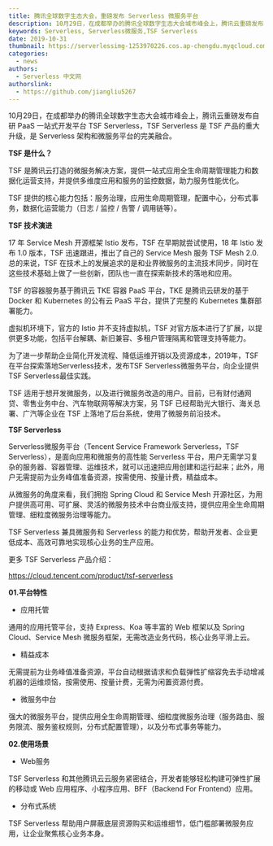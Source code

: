 ```yaml
---
title: 腾讯全球数字生态大会，重磅发布 Serverless 微服务平台
description: 10月29日，在成都举办的腾讯全球数字生态大会城市峰会上，腾讯云重磅发布自研 PaaS 一站式开发平台 TSF Serverless，TSF Serverless 是 TSF 产品的重大升级，是 Serverless 架构和微服务平台的完美融合。
keywords: Serverless, Serverless微服务,TSF Serverless
date: 2019-10-31
thumbnail: https://serverlessimg-1253970226.cos.ap-chengdu.myqcloud.com/qianyi/images/YHl6UWa9s620pOhjwgmHGWLMP2kMEwnHDZchr86SibjNqbHLdcqSupQnFKcgQdCUhmLMXLrEfSQPTV64mT97Jibw.jpg
categories: 
  - news
authors: 
  - Serverless 中文网
authorslink: 
  - https://github.com/jiangliu5267
---
```


10月29日，在成都举办的腾讯全球数字生态大会城市峰会上，腾讯云重磅发布自研 PaaS 一站式开发平台 TSF Serverless，TSF Serverless 是 TSF 产品的重大升级，是 Serverless 架构和微服务平台的完美融合。

**TSF 是什么？**

TSF 是腾讯云打造的微服务解决方案，提供一站式应用全生命周期管理能力和数据化运营支持，并提供多维度应用和服务的监控数据，助力服务性能优化。

TSF 提供的核心能力包括：服务治理，应用生命周期管理，配置中心，分布式事务，数据化运营能力（日志 / 监控 / 告警 / 调用链等）。

**TSF 技术演进**

17 年 Service Mesh 开源框架 Istio 发布，TSF 在早期就尝试使用，18 年 Istio 发布 1.0 版本，TSF 迅速跟进，推出了自己的 Service Mesh 服务 TSF Mesh 2.0. 总的来说，TSF 在技术上的发展追求的是和业界微服务的主流技术同步，同时在这些技术基础上做了一些创新，团队也一直在探索新技术的落地和应用。

TSF 的容器服务基于腾讯云 TKE 容器 PaaS 平台，TKE 是腾讯云研发的基于 Docker 和 Kubernetes 的公有云 PaaS 平台，提供了完整的 Kubernetes 集群部署能力。

虚拟机环境下，官方的 Istio 并不支持虚拟机，TSF 对官方版本进行了扩展，以提供更多功能，包括平台解耦、新旧兼容、多租户管理隔离和管理支持等能力。

为了进一步帮助企业简化开发流程、降低运维开销以及资源成本，2019年，TSF在平台探索落地Serverless技术，发布TSF Serverless微服务平台，向企业提供TSF Serverless最佳实践。

TSF 适用于想开发微服务，以及进行微服务改造的用户。目前，已有财付通网贷、零售业务中台、汽车物联网等解决方案，另 TSF 已经帮助光大银行、海关总署、广汽等企业在 TSF 上落地了后台系统，使用了微服务前沿技术。

**TSF Serverless**

Serverless微服务平台（Tencent Service Framework Serverless，TSF Serverless），是面向应用和微服务的高性能 Serverless 平台，用户无需学习复杂的服务器、容器管理、运维技术，就可以迅速把应用创建和运行起来；此外，用户无需提前为业务峰值准备资源，按需使用、按量计费，精益成本。

从微服务的角度来看，我们拥抱 Spring Cloud 和 Service Mesh 开源社区，为用户提供高可用、可扩展、灵活的微服务技术中台商业版支持，提供应用全生命周期管理、细粒度微服务治理等能力。

TSF Serverless 兼具微服务和 Serverless 的能力和优势，帮助开发者、企业更低成本、高效可靠地实现核心业务的生产应用。

更多 TSF Serverless 产品介绍：

https://cloud.tencent.com/product/tsf-serverless

**01.平台特性**


- 应用托管

通用的应用托管平台，支持 Express、Koa 等丰富的 Web 框架以及 Spring Cloud、Service Mesh 微服务框架，无需改造业务代码，核心业务平滑上云。

- 精益成本

无需提前为业务峰值准备资源，平台自动根据请求和负载弹性扩缩容免去手动增减机器的运维烦恼，按需使用、按量计费，无需为闲置资源付费。

- 微服务中台

强大的微服务平台，提供应用全生命周期管理、细粒度微服务治理（服务路由、服务限流、服务鉴权规则，分布式配置管理），以及分布式事务等能力。

**02.使用场景**

- Web服务

TSF Serverless 和其他腾讯云云服务紧密结合，开发者能够轻松构建可弹性扩展的移动或 Web 应用程序、小程序应用、BFF（Backend For Frontend）应用。

- 分布式系统

TSF Serverless 帮助用户屏蔽底层资源购买和运维细节，低门槛部署微服务应用，让企业聚焦核心业务本身。